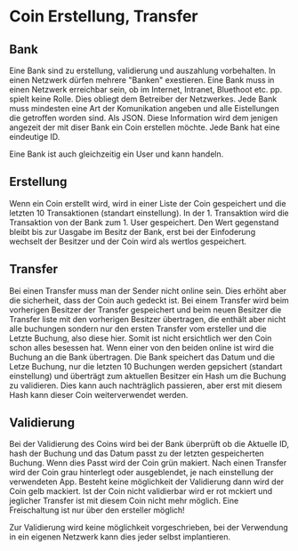 # Coin Erstellung, Transfer

## Bank
Eine Bank sind zu erstellung, validierung und auszahlung vorbehalten. In einen Netzwerk dürfen mehrere "Banken" exestieren. Eine Bank muss in einen Netzwerk erreichbar sein, ob im Internet, Intranet, Bluethoot etc. pp. spielt keine Rolle. Dies obliegt dem Betreiber der Netzwerkes.
Jede Bank muss mindesten eine Art der Komunikation angeben und alle Eistellungen die getroffen worden sind. Als JSON. Diese Information wird dem jenigen angezeit der mit diser Bank ein Coin erstellen möchte. Jede Bank hat eine eindeutige ID.

Eine Bank ist auch gleichzeitig ein User und kann handeln.

## Erstellung
Wenn ein Coin erstellt wird, wird in einer Liste der Coin gespeichert und die letzten 10 Transaktionen (standart einstellung). In der 1. Transaktion wird die Transaktion von der Bank zum 1. User gespeichert. Den Wert gegenstand bleibt bis zur Uasgabe im Besitz der Bank, erst bei der Einfoderung wechselt der Besitzer und der Coin wird als wertlos gespeichert. 



## Transfer
Bei einen Transfer muss man der Sender nicht online sein. Dies erhöht aber die sicherheit, dass der Coin auch gedeckt ist. Bei einem Transfer wird beim vorherigen Besitzer der Transfer gespeichert und beim neuen Besitzer die Transfer liste mit den vorherigen Besitzer übertragen, die enthält aber nicht alle buchungen sondern nur den ersten Transfer vom ersteller und die Letzte Buchung, also diese hier. Somit ist nicht ersichtlich wer den Coin schon alles besessen hat. Wenn einer von den beiden online ist wird die Buchung an die Bank übertragen. Die Bank speichert das Datum und die Letze Buchung, nur die letzten 10 Buchungen werden gepsichert (standart einstellung) und überträgt zum aktuellen Besitzer ein Hash um die Buchung zu validieren. Dies kann auch nachträglich passieren, aber erst mit diesem Hash kann dieser Coin weiterverwendet werden.

## Validierung
Bei der Validierung des Coins wird bei der Bank überprüft ob die Aktuelle ID, hash der Buchung und das Datum passt  zu der letzten gespeicherten Buchung. Wenn dies Passt wird der Coin grün makiert. Nach einen Transfer wird der Coin grau hinterlegt oder ausgeblendet, je nach einstellung der verwendeten App.
Besteht keine möglichkeit der Validierung dann wird der Coin gelb mackiert.
Ist der Coin nicht validierbar wird er rot mckiert und jeglicher Transfer ist mit diesem Coin nicht mehr möglich. Eine Freischaltung ist nur über den ersteller möglich! 

Zur Validierung wird keine möglichkeit vorgeschrieben, bei der Verwendung in ein eigenen Netzwerk kann dies jeder selbst implantieren. 
